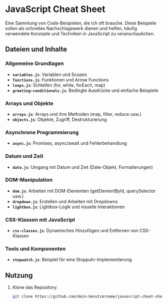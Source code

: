 # JavaScript Cheat Sheet

Eine Sammlung von Code-Beispielen, die ich oft brauche. Diese Beispiele sollen als schnelles Nachschlagewerk dienen und helfen, häufig verwendete Konzepte und Techniken in JavaScript zu veranschaulichen.

## Dateien und Inhalte

### Allgemeine Grundlagen

- **`variables.js`**: Variablen und Scopes
- **`functions.js`**: Funktionen und Arrow Functions
- **`loops.js`**: Schleifen (for, while, forEach, map)
- **`greeting-conditionals.js`**: Bedingte Ausdrücke und einfache Beispiele

### Arrays und Objekte

- **`arrays.js`**: Arrays und ihre Methoden (map, filter, reduce usw.)
- **`objects.js`**: Objekte, Zugriff, Destrukturierung

### Asynchrone Programmierung

- **`async.js`**: Promises, async/await und Fehlerbehandlung

### Datum und Zeit

- **`date.js`**: Umgang mit Datum und Zeit (Date-Objekt, Formatierungen)

### DOM-Manipulation

- **`dom.js`**: Arbeiten mit DOM-Elementen (getElementById, querySelector usw.)
- **`dropdown.js`**: Erstellen und Arbeiten mit Dropdowns
- **`lightbox.js`**: Lightbox-Logik und visuelle Interaktionen

### CSS-Klassen mit JavaScript

- **`css-classes.js`**: Dynamisches Hinzufügen und Entfernen von CSS-Klassen

### Tools und Komponenten

- **`stopwatch.js`**: Beispiel für eine Stoppuhr-Implementierung

## Nutzung

1. Klone das Repository:
   ```bash
   git clone https://github.com/dein-benutzername/javascript-cheat-sheet.git
   ```
